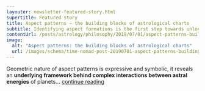```yaml
---
layouter: newsletter-featured-story.html
supertitle: Featured story
title: Aspect patterns — the building blocks of astrological charts
subtitle: Identifying aspect formations is the first step towards unlocking the mysteries of an astrological chart.
contentUrl: /posts/astrology/philosophy/2019/07/01/aspect-patterns-building-blocks-of-charts.html
image:
  alt: "Aspect patterns: the building blocks of astrological charts"
  url: /images/schema/time-nomad-post-20190701-aspect-patterns-building-blocks-of-charts-1x1.jpg
---
```


Geometric nature of aspect patterns is expressive and symbolic, it reveals an **underlying framework behind complex interactions between astral energies** of planets… [continue reading]($contentUrl)